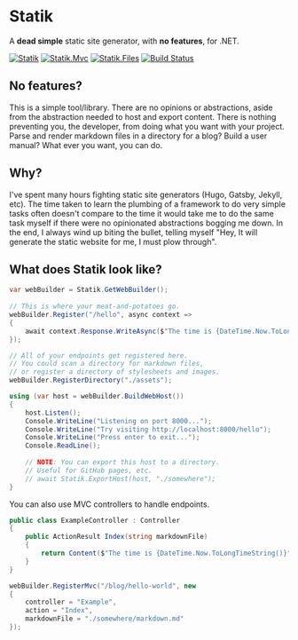# Statik

A **dead simple** static site generator, with **no features**, for .NET.

[![Statik](https://img.shields.io/nuget/v/Statik.svg?style=flat-square&label=Statik)](http://www.nuget.org/packages/Statik/)
[![Statik.Mvc](https://img.shields.io/nuget/v/Statik.Mvc.svg?style=flat-square&label=Statik.Mvc)](http://www.nuget.org/packages/Statik.Mvc/)
[![Statik.Files](https://img.shields.io/nuget/v/Statik.Mvc.svg?style=flat-square&label=Statik.Files)](http://www.nuget.org/packages/Statik.Files/)
[![Build Status](https://travis-ci.org/pauldotknopf/statik.svg?branch=develop)](https://travis-ci.org/pauldotknopf/statik)

## No features?

This is a simple tool/library. There are no opinions or abstractions, aside from the abstraction needed to host and export content. There is nothing preventing you, the developer, from doing what you want with your project. Parse and render markdown files in a directory for a blog? Build a user manual? What ever you want, you can do.

## Why?

I've spent many hours fighting static site generators (Hugo, Gatsby, Jekyll, etc). The time taken to learn the plumbing of a framework to do very simple tasks often doesn't compare to the time it would take me to do the same task myself if there were no opinionated abstractions bogging me down. In the end, I always wind up biting the bullet, telling myself "Hey, It will generate the static website for me, I must plow through".

## What does Statik look like?

```c#
var webBuilder = Statik.GetWebBuilder();
            
// This is where your meat-and-potatoes go.
webBuilder.Register("/hello", async context =>
{
    await context.Response.WriteAsync($"The time is {DateTime.Now.ToLongTimeString()}");
});

// All of your endpoints get registered here.
// You could scan a directory for markdown files,
// or register a directory of stylesheets and images.
webBuilder.RegisterDirectory("./assets");

using (var host = webBuilder.BuildWebHost())
{
    host.Listen();
    Console.WriteLine("Listening on port 8000...");
    Console.WriteLine("Try visiting http://localhost:8000/hello");
    Console.WriteLine("Press enter to exit...");
    Console.ReadLine();
    
    // NOTE: You can export this host to a directory.
    // Useful for GitHub pages, etc.
    // await Statik.ExportHost(host, "./somewhere");
}
```

You can also use MVC controllers to handle endpoints.

```c#
public class ExampleController : Controller
{
    public ActionResult Index(string markdownFile)
    {
        return Content($"The time is {DateTime.Now.ToLongTimeString()}");
    }
}

webBuilder.RegisterMvc("/blog/hello-world", new
{
    controller = "Example",
    action = "Index",
    markdownFile = "./somewhere/markdown.md"
});
```
